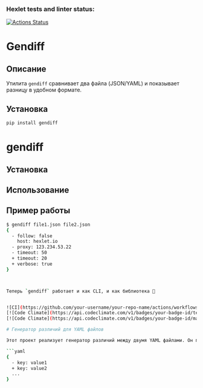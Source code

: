 ### Hexlet tests and linter status:
[![Actions Status](https://github.com/azamuzapbar0808/python-project-50/actions/workflows/hexlet-check.yml/badge.svg)](https://github.com/azamuzapbar0808/python-project-50/actions)

# Gendiff

## Описание  
Утилита `gendiff` сравнивает два файла (JSON/YAML) и показывает разницу в удобном формате.

## Установка  
```sh
pip install gendiff
```

# gendiff

## Установка


## Использование


## Пример работы
```bash
$ gendiff file1.json file2.json
{
  - follow: false
    host: hexlet.io
  - proxy: 123.234.53.22
  - timeout: 50
  + timeout: 20
  + verbose: true
}



Теперь `gendiff` работает и как CLI, и как библиотека 🚀


![CI](https://github.com/your-username/your-repo-name/actions/workflows/ci.yml/badge.svg)
[![Code Climate](https://api.codeclimate.com/v1/badges/your-badge-id/test_coverage.svg)](https://codeclimate.com/github/your-username/your-repo-name/test_coverage)
[![Code Climate](https://api.codeclimate.com/v1/badges/your-badge-id/maintainability.svg)](https://codeclimate.com/github/your-username/your-repo-name/maintainability)

# Генератор различий для YAML файлов

Этот проект реализует генератор различий между двумя YAML файлами. Он позволяет сравнивать два файла и отображать различия в виде списка изменений в формате:

```yaml
{
  - key: value1
  + key: value2
  ...
}

